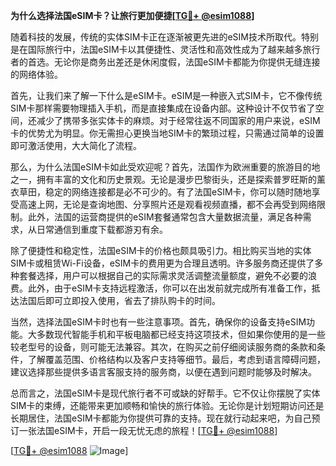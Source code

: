 **为什么选择法国eSIM卡？让旅行更加便捷[[TG💪+ @esim1088](https://t.me/s/esim1088)]**

随着科技的发展，传统的实体SIM卡正在逐渐被更先进的eSIM技术所取代。特别是在国际旅行中，法国eSIM卡以其便捷性、灵活性和高效性成为了越来越多旅行者的首选。无论你是商务出差还是休闲度假，法国eSIM卡都能为你提供无缝连接的网络体验。

首先，让我们来了解一下什么是eSIM卡。eSIM是一种嵌入式SIM卡，它不像传统SIM卡那样需要物理插入手机，而是直接集成在设备内部。这种设计不仅节省了空间，还减少了携带多张实体卡的麻烦。对于经常往返不同国家的用户来说，eSIM卡的优势尤为明显。你无需担心更换当地SIM卡的繁琐过程，只需通过简单的设置即可激活使用，大大简化了流程。

那么，为什么法国eSIM卡如此受欢迎呢？首先，法国作为欧洲重要的旅游目的地之一，拥有丰富的文化和历史景观。无论是漫步巴黎街头，还是探索普罗旺斯的薰衣草田，稳定的网络连接都是必不可少的。有了法国eSIM卡，你可以随时随地享受高速上网，无论是查询地图、分享照片还是观看视频直播，都不会再受到网络限制。此外，法国的运营商提供的eSIM套餐通常包含大量数据流量，满足各种需求，从日常通信到重度下载都游刃有余。

除了便捷性和稳定性，法国eSIM卡的价格也颇具吸引力。相比购买当地的实体SIM卡或租赁Wi-Fi设备，eSIM卡的费用更为合理且透明。许多服务商还提供了多种套餐选择，用户可以根据自己的实际需求灵活调整流量额度，避免不必要的浪费。此外，由于eSIM卡支持远程激活，你可以在出发前就完成所有准备工作，抵达法国后即可立即投入使用，省去了排队购卡的时间。

当然，选择法国eSIM卡时也有一些注意事项。首先，确保你的设备支持eSIM功能。大多数现代智能手机和平板电脑都已经支持这项技术，但如果你使用的是一些较老型号的设备，则可能无法兼容。其次，在购买之前仔细阅读服务商的条款和条件，了解覆盖范围、价格结构以及客户支持等细节。最后，考虑到语言障碍问题，建议选择那些提供多语言客服支持的服务商，以便在遇到问题时能够及时解决。

总而言之，法国eSIM卡是现代旅行者不可或缺的好帮手。它不仅让你摆脱了实体SIM卡的束缚，还能带来更加顺畅和愉快的旅行体验。无论你是计划短期访问还是长期居住，法国eSIM卡都能为你提供可靠的支持。现在就行动起来吧，为自己预订一张法国eSIM卡，开启一段无忧无虑的旅程！[[TG💪+ @esim1088](https://t.me/s/esim1088)]

[[TG💪+ @esim1088](https://t.me/s/esim1088) ![Image](https://i.postimg.cc/4NQfJmqS/Snipaste-2025-05-13-00-14-12.png)]